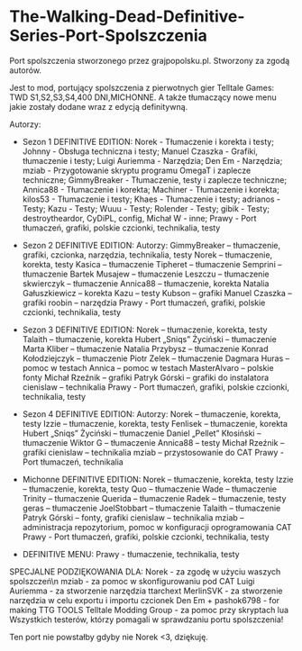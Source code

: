 # The-Walking-Dead-Definitive-Series-Port-Spolszczenia
Port spolszczenia stworzonego przez grajpopolsku.pl. Stworzony za zgodą autorów.


Jest to mod, portujący spolszczenia z pierwotnych gier Telltale Games: TWD S1,S2,S3,S4,400 DNI,MICHONNE. A także tłumaczący nowe menu jakie zostały dodane wraz z edycją definitywną.

Autorzy:

- Sezon 1 DEFINITIVE EDITION:
Norek - Tłumaczenie i korekta i testy;
Johnny - Obsługa techniczna i testy;
Manuel Czaszka - Grafiki, tłumaczenie i testy;
Luigi Auriemma - Narzędzia;
Den Em - Narzędzia;
mziab - Przygotowanie skryptu programu OmegaT i zaplecze techniczne;
GimmyBreaker - Tłumaczenie, testy i zaplecze techniczne;
Annica88 - Tłumaczenie i korekta;
Machiner - Tłumaczenie i korekta;
kilos53 - Tłumaczenie i testy;
Khaes - Tłumaczenie i testy;
adrianos - Testy;
Kazu - Testy;
Wuuu - Testy;
Rolender - Testy;
gibik - Testy;
destroytheardor, CyDiPL, config, Michał W - inne;
Prawy - Port tłumaczeń, grafiki, polskie czcionki, technikalia, testy

- Sezon 2 DEFINITIVE EDITION:
Autorzy:
GimmyBreaker – tłumaczenie, grafiki, czcionka, narzędzia, technikalia, testy
Norek – tłumaczenie, korekta, testy
Kasica – tłumaczenie
Tipheret – tłumaczenie
Semprini – tłumaczenie
Bartek Musajew – tłumaczenie
Leszczu – tłumaczenie
skwierczyk – tłumaczenie
Annica88 – tłumaczenie, korekta
Natalia Gałuszkiewicz – korekta
Kazu – testy
Kubson – grafiki
Manuel Czaszka – grafiki
roobin – narzędzia
Prawy - Port tłumaczeń, grafiki, polskie czcionki, technikalia, testy

- Sezon 3 DEFINITIVE EDITION:
Norek – tłumaczenie, korekta, testy
Talaith – tłumaczenie, korekta
Hubert „Sniqs” Życiński – tłumaczenie
Marta Kliber – tłumaczenie
Natalia Przybysz – tłumaczenie
Konrad Kołodziejczyk – tłumaczenie
Piotr Zelek – tłumaczenie
Dagmara Huras – pomoc w testach
Annica – pomoc w testach
MasterAlvaro – polskie fonty
Michał Rzeźnik – grafiki
Patryk Górski – grafiki do instalatora
cienislaw – technikalia
Prawy - Port tłumaczeń, grafiki, polskie czcionki, technikalia, testy

- Sezon 4 DEFINITIVE EDITION:
Autorzy:
Norek – tłumaczenie, korekta, testy
Izzie – tłumaczenie, korekta, testy
Fenlisek – tłumaczenie, korekta
Hubert „Sniqs” Życiński – tłumaczenie
Daniel „Pellet” Kłosiński – tłumaczenie
Wiktor G – tłumaczenie
Annica88 – testy
Michał Rzeźnik – grafiki
cienislaw – technikalia
mziab – przystosowanie do CAT
Prawy - Port tłumaczeń, technikalia

- Michonne DEFINITIVE EDITION:
Norek – tłumaczenie, korekta, testy
Izzie – tłumaczenie, korekta, testy
Quo – tłumaczenie
Wade – tłumaczenie
Trinity – tłumaczenie
Querida – tłumaczenie
Radek – tłumaczenie, testy
geras – tłumaczenie
JoelStobbart – tłumaczenie
Talaith – tłumaczenie
Patryk Górski – fonty, grafiki
cienislaw – technikalia
mziab – administracja repozytorium, pomoc w konfiguracji oprogramowania CAT
Prawy - Port tłumaczeń, grafiki, polskie czcionki, technikalia, testy

- DEFINITIVE MENU:
Prawy - tłumaczenie, technikalia, testy


SPECJALNE PODZIĘKOWANIA DLA:
Norek - za zgodę w użyciu waszych spolszczeń\n
mziab - za pomoc w skonfigurowaniu pod CAT
Luigi Auriemma - za stworzenie narzędzia ttarchext
MerlinSVK - za stworzenie narzędzia w celu exportu i importu czcionek
Den Em + pashok6798 - for making TTG TOOLS
Telltale Modding Group - za pomoc przy skryptach lua
Wszystkich testerów, którzy pomagali w sprawdzaniu portu spolszczenia!


Ten port nie powstałby gdyby nie Norek <3, dziękuję.
